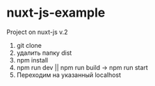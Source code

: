 # nuxt-js-example
Project on nuxt-js v.2
1. git clone
2. удалить папку dist
3. npm install
4. npm run dev || npm run build -> npm run start
5. Переходим на указанный localhost

